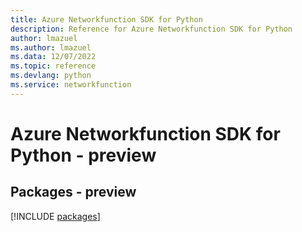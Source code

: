 ```yaml
---
title: Azure Networkfunction SDK for Python
description: Reference for Azure Networkfunction SDK for Python
author: lmazuel
ms.author: lmazuel
ms.data: 12/07/2022
ms.topic: reference
ms.devlang: python
ms.service: networkfunction
---
```

# Azure Networkfunction SDK for Python - preview
## Packages - preview
[!INCLUDE [packages](networkfunction-index.md)]